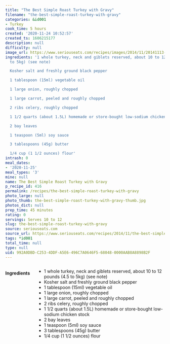 ```yaml
---
title: "The Best Simple Roast Turkey with Gravy"
filename: "the-best-simple-roast-turkey-with-gravy"
categories: &id001
- Turkey
cook_time: 5 hours
created: '2020-11-24 10:52:57'
created_ts: 1606215177
description: null
difficulty: null
image_url: https://www.seriouseats.com/recipes/images/2014/11/20141113-baking-steel-turkey-recipe-8-200x150.jpg
ingredients: '1 whole turkey, neck and giblets reserved, about 10 to 12 pounds (4.5
  to 5kg) (see note)

  Kosher salt and freshly ground black pepper

  1 tablespoon (15ml) vegetable oil

  1 large onion, roughly chopped

  1 large carrot, peeled and roughly chopped

  2 ribs celery, roughly chopped

  1 1/2 quarts (about 1.5L) homemade or store-bought low-sodium chicken stock

  2 bay leaves

  1 teaspoon (5ml) soy sauce

  3 tablespoons (45g) butter

  1/4 cup (1 1/2 ounces) flour'
intrash: 0
meal_dates:
- '2020-11-25'
meal_types: '3'
mine: null
name: The Best Simple Roast Turkey with Gravy
p_recipe_id: 416
permalink: /recipes/the-best-simple-roast-turkey-with-gravy
photo_large: null
photo_thumb: the-best-simple-roast-turkey-with-gravy-thumb.jpg
photos_dict: null
prep_time: 45 minutes
rating: 0
servings: Serves 10 to 12
slug: the-best-simple-roast-turkey-with-gravy
source: seriouseats.com
source_url: https://www.seriouseats.com/recipes/2014/11/the-best-simple-roast-turkey-gravy-recipe.html
tags: *id001
total_time: null
type: null
uid: 992A0DBD-C253-4DDF-A5E6-496C7A0646F5-68048-0000AAB8A8898B2F
---
```

<div class="large-8 medium-7 columns" id="writeup">	</div><!-- #writeup -->
</div><!-- #row-one -->
<div class="row" id="row-two">	<div class="medium-4 small-5 columns" id="ingredients"><h4>Ingredients</h4><div class="box box-ingredients content"><ul>
<li>1 whole turkey, neck and giblets reserved, about 10 to 12 pounds (4.5 to 5kg) (see note)</li>
<li>Kosher salt and freshly ground black pepper</li>
<li>1 tablespoon (15ml) vegetable oil</li>
<li>1 large onion, roughly chopped</li>
<li>1 large carrot, peeled and roughly chopped</li>
<li>2 ribs celery, roughly chopped</li>
<li>1 1/2 quarts (about 1.5L) homemade or store-bought low-sodium chicken stock</li>
<li>2 bay leaves</li>
<li>1 teaspoon (5ml) soy sauce</li>
<li>3 tablespoons (45g) butter</li>
<li>1/4 cup (1 1/2 ounces) flour</li>
</ul>
</div>	</div>	<div class="medium-6 small-7 columns" id="directions">	</div>